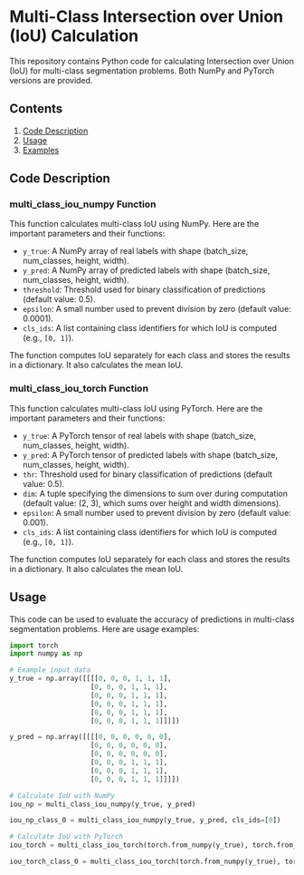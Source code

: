 # Multi-Class Intersection over Union (IoU) Calculation

This repository contains Python code for calculating Intersection over Union (IoU) for multi-class segmentation problems. Both NumPy and PyTorch versions are provided.

## Contents
1. [Code Description](#code-description)
2. [Usage](#usage)
3. [Examples](#examples)

## Code Description

### multi_class_iou_numpy Function
This function calculates multi-class IoU using NumPy. Here are the important parameters and their functions:

- `y_true`: A NumPy array of real labels with shape (batch_size, num_classes, height, width).
- `y_pred`: A NumPy array of predicted labels with shape (batch_size, num_classes, height, width).
- `threshold`: Threshold used for binary classification of predictions (default value: 0.5).
- `epsilon`: A small number used to prevent division by zero (default value: 0.0001).
- `cls_ids`: A list containing class identifiers for which IoU is computed (e.g., `[0, 1]`).

The function computes IoU separately for each class and stores the results in a dictionary. It also calculates the mean IoU.

### multi_class_iou_torch Function
This function calculates multi-class IoU using PyTorch. Here are the important parameters and their functions:

- `y_true`: A PyTorch tensor of real labels with shape (batch_size, num_classes, height, width).
- `y_pred`: A PyTorch tensor of predicted labels with shape (batch_size, num_classes, height, width).
- `thr`: Threshold used for binary classification of predictions (default value: 0.5).
- `dim`: A tuple specifying the dimensions to sum over during computation (default value: (2, 3), which sums over height and width dimensions).
- `epsilon`: A small number used to prevent division by zero (default value: 0.001).
- `cls_ids`: A list containing class identifiers for which IoU is computed (e.g., `[0, 1]`).

The function computes IoU separately for each class and stores the results in a dictionary. It also calculates the mean IoU.

## Usage

This code can be used to evaluate the accuracy of predictions in multi-class segmentation problems. Here are usage examples:

```python
import torch
import numpy as np

# Example input data
y_true = np.array([[[[0, 0, 0, 1, 1, 1],
                    [0, 0, 0, 1, 1, 1],
                    [0, 0, 0, 1, 1, 1],
                    [0, 0, 0, 1, 1, 1],
                    [0, 0, 0, 1, 1, 1],
                    [0, 0, 0, 1, 1, 1]]]])

y_pred = np.array([[[[0, 0, 0, 0, 0, 0],
                    [0, 0, 0, 0, 0, 0],
                    [0, 0, 0, 0, 0, 0],
                    [0, 0, 0, 1, 1, 1],
                    [0, 0, 0, 1, 1, 1],
                    [0, 0, 0, 1, 1, 1]]]])

# Calculate IoU with NumPy
iou_np = multi_class_iou_numpy(y_true, y_pred)

iou_np_class_0 = multi_class_iou_numpy(y_true, y_pred, cls_ids=[0])

# Calculate IoU with PyTorch
iou_torch = multi_class_iou_torch(torch.from_numpy(y_true), torch.from_numpy(y_pred))

iou_torch_class_0 = multi_class_iou_torch(torch.from_numpy(y_true), torch.from_numpy(y_pred), cls_ids=[0])
```
